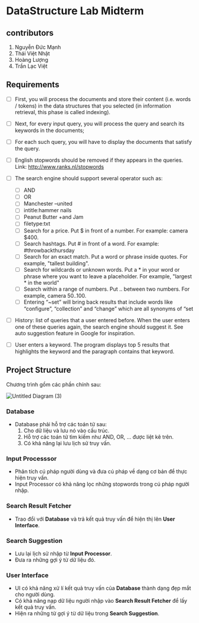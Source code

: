 # DataStructure Lab Midterm
## contributors
1. Nguyễn Đức Mạnh
2. Thái Việt Nhật    
3. Hoàng Lượng
4. Trần Lạc Việt

## Requirements
- [ ] First, you will process the documents and store their content (i.e. words / tokens) in the data structures that you selected (in information retrieval, this phase is called indexing).

- [ ] Next, for every input query, you will process the query and search its keywords in the documents;

- [ ] For each such query, you will have to display the documents that satisfy the query.

- [ ] English stopwords should be removed if they appears in the queries. Link: http://www.ranks.nl/stopwords

- [ ] The search engine should support several operator such as:
    - [ ] AND
    - [ ] OR
    - [ ] Manchester –united 
    - [ ] intitle:hammer nails
    - [ ] Peanut Butter +and Jam
    - [ ] filetype:txt
    - [ ] Search for a price. Put $ in front of a number. For example: camera $400.
    - [ ] Search hashtags. Put # in front of a word. For example: #throwbackthursday
    - [ ] Search for an exact match. Put a word or phrase inside quotes. For example, "tallest building".
    - [ ] Search for wildcards or unknown words. Put a * in your word or phrase where you want to leave a placeholder. For example, "largest * in the world"
    - [ ] Search within a range of numbers. Put .. between two numbers. For example, camera $50..$100.
    - [ ] Entering “~set” will bring back results that include words like “configure”, “collection” and “change” which are all synonyms of “set

- [ ] History: list of queries that a user entered before. When the user enters one of these queries again, the search engine should suggest it. See auto suggestion feature in Google for inspiration.
- [ ] User enters a keyword. The program displays top 5 results that highlights the keyword and the paragraph contains that keyword.

## Project Structure
Chương trình gồm các phần chính sau:

![Untitled Diagram (3)](https://user-images.githubusercontent.com/22610648/126900000-a5ef6249-9fd3-4aad-8a01-9faa2346de54.png)

### Database
- Database phải hỗ trợ các toán tử sau:
    1. Cho dữ liệu và lưu nó vào cấu trúc.
    2. Hỗ trợ các toán tử tìm kiếm như AND, OR, ... được liệt kê trên.
    3. Có khả năng lại lưu lịch sử truy vấn.

### Input Processsor
- Phân tích cú pháp người dùng và đưa cú pháp về dạng cơ bản để thực hiện truy vấn.
- Input Processor có khả năng lọc những stopwords trong cú pháp người nhập.

### Search Result Fetcher
- Trao đổi với **Database** và trả kết quả truy vấn để hiện thị lên **User Interface**.

### Search Suggestion
- Lưu lại lịch sử nhập từ **Input Processor**.
- Đưa ra những gợi ý từ dữ liệu đó.

### User Interface
- UI có khả năng xử lí kết quả truy vấn của **Database** thành dạng đẹp mắt cho người dùng. 
- Có khả năng nạp dữ liệu người nhập vào **Search Result Fetcher** để lấy kết quả truy vấn.
- Hiện ra những từ gợi ý từ dữ liệu trong **Search Suggestion**.
